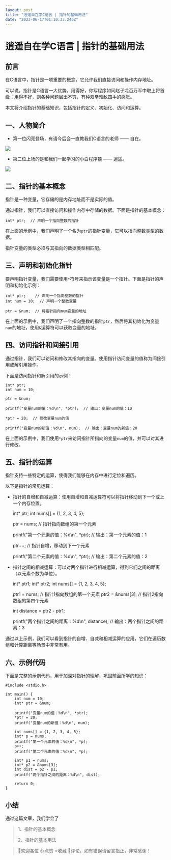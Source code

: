 ```yaml
---
layout: post
title: "逍遥自在学C语言 | 指针的基础用法"
date: "2023-06-17T01:10:33.246Z"
---
```

逍遥自在学C语言 | 指针的基础用法
==================

前言
--

在C语言中，指针是一项重要的概念，它允许我们直接访问和操作内存地址。

可以说，指针是C语言一大优势。用得好，你写程序如同赵子龙百万军中取上将首级；用得不好，则各种问题层出不穷，有种双拳难敌四手的感觉。

本文将介绍指针的基础知识，包括指针的定义、初始化、访问和运算。

一、人物简介
------

*   第一位闪亮登场，有请今后会一直教我们C语言的老师 —— 自在。

![](https://img2023.cnblogs.com/blog/1511464/202306/1511464-20230606224237924-1818889158.gif)

*   第二位上场的是和我们一起学习的小白程序猿 —— 逍遥。

![](https://img2023.cnblogs.com/blog/1511464/202306/1511464-20230606224258922-622567244.gif)

二、指针的基本概念
---------

指针是一种变量，它存储的是内存地址而不是实际的值。

通过指针，我们可以直接访问和操作内存中存储的数据。下面是指针的基本概念：

    int* ptr;  // 声明一个指向整数的指针
    

在上面的示例中，我们声明了一个名为`ptr`的指针变量，它可以指向整数类型的数据。

指针变量的类型必须与其指向的数据类型相匹配。

三、声明和初始化指针
----------

要声明指针变量，我们需要使用`*`符号来指示该变量是一个指针。下面是指针的声明和初始化示例：

    int* ptr;    // 声明一个指向整数的指针
    int num = 10;  // 声明一个整数变量
    
    ptr = &num;  // 将指针指向num变量的地址
    

在上面的示例中，我们声明了一个指向整数的指针`ptr`，然后将其初始化为变量`num`的地址，使用`&`运算符可以获取变量的地址。

四、访问指针和间接引用
-----------

通过指针，我们可以访问和修改其指向的变量。使用指针访问变量的值称为间接引用或解引用操作。

下面是访问指针和解引用的示例：

    int* ptr;
    int num = 10;
    
    ptr = &num;
    
    printf("变量num的值：%d\n", *ptr);  // 输出：变量num的值：10
    
    *ptr = 20;  // 修改变量num的值
    
    printf("变量num的新值：%d\n", num);  // 输出：变量num的新值：20
    

在上面的示例中，我们使用`*ptr`来访问指针所指向的变量`num`的值，并可以对其进行修改。

五、指针的运算
-------

指针支持一些特定的运算，使得我们能够在内存中进行定位和遍历。

以下是指针的常见运算：

*   指针的自增和自减运算：使用自增和自减运算符可以将指针移动到下一个或上一个内存位置。

    int* ptr;
    int nums[] = {1, 2, 3, 4, 5};
    
    ptr = nums;  // 指针指向数组的第一个元素
    
    printf("第一个元素的值：%d\n", *ptr);  // 输出：第一个元素的值：1
    
    ptr++;  // 指针自增，移动到下一个元素
    
    printf("第二个元素的值：%d\n", *ptr);  // 输出：第二个元素的值：2
    

*   指针之间的相减运算：可以对两个指针进行相减运算，得到它们之间的距离（以元素个数为单位）。

    int* ptr1;
    int* ptr2;
    int nums[] = {1, 2, 3, 4, 5};
    
    ptr1 = nums;       // 指针1指向数组的第一个元素
    ptr2 = &nums[3];   // 指针2指向数组的第四个元素
    
    int distance = ptr2 - ptr1;
    
    printf("两个指针之间的距离：%d\n", distance);  // 输出：两个指针之间的距离：3
    

通过以上示例，我们可以看到指针的自增、自减和相减运算的应用，它们在遍历数组和计算距离等场景中非常有用。

六、示例代码
------

下面是完整的示例代码，用于加深对指针的理解，巩固前面所学的知识：

    #include <stdio.h>
    
    int main() {
        int num = 10;
        int* ptr = &num;
    
        printf("变量num的值：%d\n", *ptr);
        *ptr = 20;
        printf("变量num的新值：%d\n", num);
    
        int nums[] = {1, 2, 3, 4, 5};
        int* p = nums;
        printf("第一个元素的值：%d\n", *p);
        p++;
        printf("第二个元素的值：%d\n", *p);
    
        int* p1 = nums;
        int* p2 = &nums[3];
        int dist = p2 - p1;
        printf("两个指针之间的距离：%d\n", dist);
    
        return 0;
    }
    

小结
--

通过这篇文章，我们学会了

> 1、指针的基本概念
> 
> 2、指针的基本用法

> 📢欢迎各位 👍点赞 ⭐收藏 📝评论，如有错误请留言指正，非常感谢！